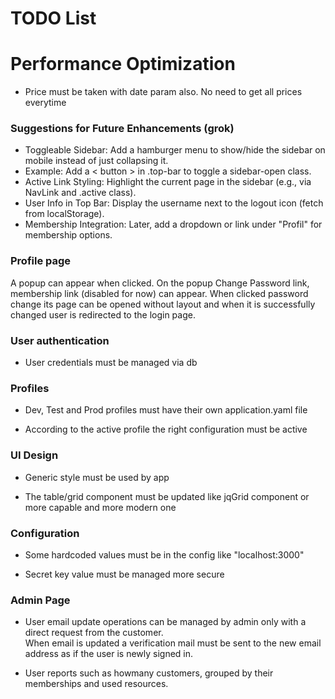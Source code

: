 # TODO List


# Performance Optimization

* Price must be taken with date param also. No need to get all prices everytime

### Suggestions for Future Enhancements (grok)

* Toggleable Sidebar: Add a hamburger menu to show/hide the sidebar on mobile instead of just collapsing it.
* Example: Add a < button > in .top-bar to toggle a sidebar-open class.
* Active Link Styling: Highlight the current page in the sidebar (e.g., via NavLink and .active class).
* User Info in Top Bar: Display the username next to the logout icon (fetch from localStorage).
* Membership Integration: Later, add a dropdown or link under "Profil" for membership options.

### Profile page

 A popup can appear when clicked. On the popup Change Password link, membership link (disabled for now)
can appear. When clicked password change its page can be opened without layout
and when it is successfully changed user is redirected to the login page.

### User authentication

* User credentials must be managed via db


### Profiles

* Dev, Test and Prod profiles must have their own application.yaml file

* According to the active profile the right configuration must be active


### UI Design

* Generic style must be used by app

* The table/grid component must be updated like jqGrid component or more capable and more modern one


### Configuration

* Some hardcoded values must be in the config like "localhost:3000"

* Secret key value must be managed more secure

### Admin Page

* User email update operations can be managed by admin only with a direct request from the customer.  
When email is updated a verification mail must be sent to the new email address as if the 
user is newly signed in.

* User reports such as howmany customers, grouped by their memberships and used resources.